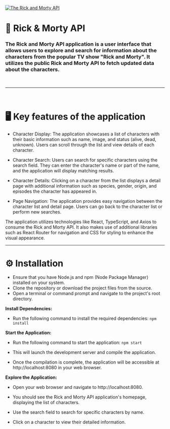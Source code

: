 [![The Rick and Morty API](https://repository-images.githubusercontent.com/120371205/b6740400-92d4-11ea-8a13-d5f6e0558e9b)](https://rickandmortyapi.com)

# 📝  Rick & Morty API

### The Rick and Morty API application is a user interface that allows users to explore and search for information about the characters from the popular TV show "Rick and Morty". It utilizes the public Rick and Morty API to fetch updated data about the characters.  
<br>

---

<br>

# 🖥 Key features of the application  
- Character Display: The application showcases a list of characters with their basic information such as name, image, and status (alive, dead, unknown). Users can scroll through the list and view details of each character.

- Character Search: Users can search for specific characters using the search field. They can enter the character's name or part of the name, and the application will display matching results.

- Character Details: Clicking on a character from the list displays a detail page with additional information such as species, gender, origin, and episodes the character has appeared in.

- Page Navigation: The application provides easy navigation between the character list and detail page. Users can go back to the character list or perform new searches.

 The application utilizes technologies like React, TypeScript, and Axios to consume the Rick and Morty API. It also makes use of additional libraries such as React Router for navigation and CSS for styling to enhance the visual appearance.

--- 

# ⚙ Installation  
- Ensure that you have Node.js and npm (Node Package Manager) installed on your system.
- Clone the repository or download the project files from the source.
- Open a terminal or command prompt and navigate to the project's root directory.

**Install Dependencies:** 
  - Run the following command to install the required dependencies:
  `npm install`  

**Start the Application:**
  - Run the following command to start the application: `npm start`

- This will launch the development server and compile the application.  
- Once the compilation is complete, the application will be accessible at http://localhost:8080 in your web browser.

**Explore the Application:**

- Open your web browser and navigate to http://localhost:8080.

- You should see the Rick and Morty API application's homepage, displaying the list of characters.

- Use the search field to search for specific characters by name.

- Click on a character to view their detailed information.
